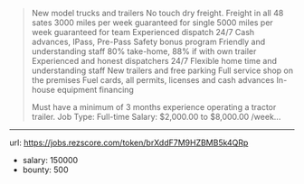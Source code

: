 >
>New model trucks and trailers
>No touch dry freight. Freight in all 48 sates
>3000 miles per week guaranteed for single
>5000 miles per week guaranteed for team
>Experienced dispatch 24/7
>Cash advances, IPass, Pre-Pass
>Safety bonus program
>Friendly and understanding staff
>80% take-home, 88% if with own trailer
>Experienced and honest dispatchers 24/7
>Flexible home time and understanding staff
>New trailers and free parking
>Full service shop on the premises
>Fuel cards, all permits, licenses and cash advances
>In-house equipment financing
>
>Must have a minimum of 3 months experience operating a tractor trailer.
>Job Type: Full-time
>Salary: $2,000.00 to $8,000.00 /week...
------
url: https://jobs.rezscore.com/token/brXddF7M9HZBMB5k4QRp
- salary: 150000
- bounty: 500

